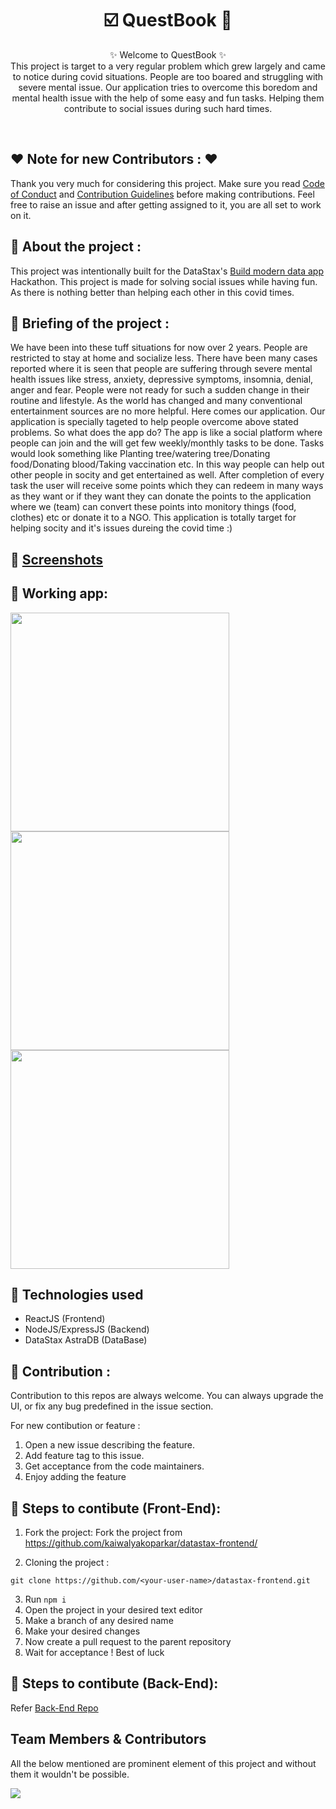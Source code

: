 <h1 align="center">
   ☑️ QuestBook 🤗
</h1>

<p align="center">
    ✨ Welcome to QuestBook ✨ <br />
    This project is target to a very regular problem which grew largely and came to notice during covid situations. People are too boared and struggling with severe mental issue. Our application tries to overcome this boredom and mental health issue with the help of some easy and fun tasks. Helping them contribute to social issues during such hard times.
</p>
<br />


## ❤️ Note for new Contributors : ❤️

Thank you very much for considering this project. Make sure you read [Code of Conduct](CODE_OF_CONDUCT.md) and [Contribution Guidelines](CONTRIBUTING.md) before making contributions. Feel free to raise an issue and after getting assigned to it, you are all set to work on it.
## 📌 About the project :
This project was intentionally built for the DataStax's [Build modern data app](https://buildamoderndataapp.com/) Hackathon. This project is made for solving social issues while having fun. As there is nothing better than helping each other in this covid times.

## 📌 Briefing of the project :
We have been into these tuff situations for now over 2 years. People are restricted to stay at home and socialize less. There have been many cases reported where it is seen that people are suffering through severe mental health issues like stress, anxiety, depressive symptoms, insomnia, denial, anger and fear. People were not ready for such a sudden change in their routine and lifestyle. As the world has changed and many conventional entertainment sources are no more helpful. Here comes our application. Our application is specially tageted to help people overcome above stated problems. So what does the app do? The app is like a social platform where people can join and the will get few weekly/monthly tasks to be done. Tasks would look something like Planting tree/watering tree/Donating food/Donating blood/Taking vaccination etc. In this way people can help out other people in socity and get entertained as well. After completion of every task the user will receive some points which they can redeem in many ways as they want or if they want they can donate the points to the application where we (team) can convert these points into monitory things (food, clothes) etc or donate it to a NGO. This application is totally target for helping socity and it's issues dureing the covid time :)

## 📌 [Screenshots](/assets/Screenshots)


## 🚩 Working app:

  <div class = "row">
     <div class = "column">
        <img src = "https://i.imgur.com/KriSVC6.png" height = "350px">
      </div>
      <div class = "column">
        <img src = "https://i.imgur.com/LzwWNlt.png" height = "350px">
      </div>
      <div class = "column">
        <img src = "https://i.imgur.com/MNJXfXi.png" height = "350px">
      </div>
  </div>


## 📌 Technologies used
- ReactJS (Frontend)
- NodeJS/ExpressJS (Backend)
- DataStax AstraDB (DataBase)

## 📌 Contribution :

Contribution to this repos are always welcome. You can always upgrade the UI, or fix any bug predefined in the issue section.

For new contibution or feature : 

1. Open a new issue describing the feature.
2. Add feature tag to this issue.
3. Get acceptance from the code maintainers.
4. Enjoy adding the feature

## 📌 Steps to contibute (Front-End):

1. Fork the project:
Fork the project from https://github.com/kaiwalyakoparkar/datastax-frontend/

2. Cloning the project :
```git
git clone https://github.com/<your-user-name>/datastax-frontend.git
```
3. Run `npm i`
4. Open the project in your desired text editor
5. Make a branch of any desired name
6. Make your desired changes
7. Now create a pull request to the parent repository
8. Wait for acceptance ! Best of luck

## 📌 Steps to contibute (Back-End):
Refer [Back-End Repo](https://github.com/kaiwalyakoparkar/datastax-backend/)

## Team Members & Contributors
All the below mentioned are prominent element of this project and without them it wouldn't be possible.

<a href="https://github.com/kaiwalyakoparkar/datastax-frontend/graphs/contributors">
  <img src="https://contrib.rocks/image?repo=kaiwalyakoparkar/datastax-frontend" />
</a>



